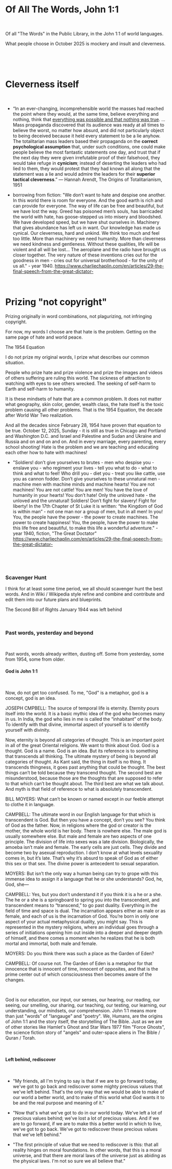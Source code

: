 # Of All The Words, John 1:1

&nbsp;

Of all "The Words" in the Public Library, in the John 1:1 of world languages.

What people choose in October 2025 is mockery and insult and cleverness.

&nbsp;

&nbsp;

# Cleverness itself

&nbsp;

* “In an ever-changing, incomprehensible world the masses had reached the point where they would, at the same time, believe everything and nothing, think that [everything was possible and that nothing was true](https://en.wikipedia.org/wiki/Nothing_Is_True_and_Everything_Is_Possible). ... Mass propaganda discovered that its audience was ready at all times to believe the worst, no matter how absurd, and did not particularly object to being deceived because it held every statement to be a lie anyhow. The totalitarian mass leaders based their propaganda on the **correct psychological assumption** that, under such conditions, one could make people believe the most fantastic statements one day, and trust that if the next day they were given irrefutable proof of their falsehood, they would take refuge in **cynicism**; instead of deserting the leaders who had lied to them, they would protest that they had known all along that the statement was a lie and would admire the leaders for their **superior tactical cleverness**.”
― Hannah Arendt, The Origins of Totalitarianism, 1951

* borrowing from fiction: "We don’t want to hate and despise one another. In this world there is room for everyone. And the good earth is rich and can provide for everyone. The way of life can be free and beautiful, but we have lost the way. Greed has poisoned men’s souls, has barricaded the world with hate, has goose-stepped us into misery and bloodshed. We have developed speed, but we have shut ourselves in. Machinery that gives abundance has left us in want. Our knowledge has made us cynical. Our cleverness, hard and unkind. We think too much and feel too little. More than machinery we need humanity. More than cleverness we need kindness and gentleness. Without these qualities, life will be violent and all will be lost… The aeroplane and the radio have brought us closer together. The very nature of these inventions cries out for the goodness in men - cries out for universal brotherhood - for the unity of us all." - year 1940. https://www.charliechaplin.com/en/articles/29-the-final-speech-from-the-great-dictator-

&nbsp;

# Prizing "not copyright"

Prizing originally in word combinations, not plagurizing, not infringing copyright.

For now, my words I choose are that hate is the problem. Getting on the same page of hate and world peace.

The 1954 Equation

I do not prize my original words, I prize what describes our common situation.

People who prize hate and prize violence and prize the images and videos of others suffering are ruling this world. The sickness of attraction to watching with eyes to see others wrecked. The seeking of self-harm to Earth and self-harm to humanity.

It is these mindsets of hate that are a common problem. It does not matter what geography, skin color, gender, wealth class, the hate itself is the toxic problem causing all other problems. That is the 1954 Equation, the decade after World War Two realization.

And all the decades since February 28, 1954 have proven that equation to be true. October 12, 2025, Sunday - it is still as true in Chicago and Portland and Washington D.C. and Israel and Palestine and Sudan and Ukraine and Russia and on and on and on. And in every marriage, every parenting, every school shooting! Hate is the problem and we are teaching and educating each other how to hate with machines!

* "Soldiers! don’t give yourselves to brutes - men who despise you - enslave you - who regiment your lives - tell you what to do - what to think and what to feel! Who drill you - diet you - treat you like cattle, use you as cannon fodder. Don’t give yourselves to these unnatural men - machine men with machine minds and machine hearts! You are not machines! You are not cattle! You are men! You have the love of humanity in your hearts! You don’t hate! Only the unloved hate - the unloved and the unnatural! Soldiers! Don’t fight for slavery! Fight for liberty! In the 17th Chapter of St Luke it is written: “the Kingdom of God is within man” - not one man nor a group of men, but in all men! In you! You, the people have the power - the power to create machines. The power to create happiness! You, the people, have the power to make this life free and beautiful, to make this life a wonderful adventure." - year 1940, fiction, "The Great Doctator" https://www.charliechaplin.com/en/articles/29-the-final-speech-from-the-great-dictator-
 
&nbsp;

&nbsp;

### Scavenger Hunt

I think for at least some time period, we all should scavenger hunt the best words. And in Wiki / Wikipedia style refine and combine and contribute and edit them into our future plans and blueprints.

The Second Bill of Rights January 1944 was left behind

&nbsp;

### Past words, yesterday and beyond

&nbsp;

Past words, words already written, dusting off. Some from yesterday, some from 1954, some from older.

#### God is John 1:1 

&nbsp;

Now, do not get too confused. To me, "God" is a metaphor, god is a concept, god is an idea.

JOSEPH CMPBELL: The source of temporal life is eternity. Eternity pours itself into the world. It is a basic mythic idea of the god who becomes many in us. In India, the god who lies in me is called the “inhabitant” of the body. To identify with that divine, immortal aspect of yourself is to identify yourself with divinity.

Now, eternity is beyond all categories of thought. This is an important point in all of the great Oriental religions. We want to think about God. God is a thought. God is a name. God is an idea. But its reference is to something that transcends all thinking. The ultimate mystery of being is beyond all categories of thought. As Kant said, the thing in itself is no thing. It transcends thingness, it goes past anything that could be thought. The best things can’t be told because they transcend thought. The second best are misunderstood, because those are the thoughts that are supposed to refer to that which can’t be thought about. The third best are what we talk about. And myth is that field of reference to what is absolutely transcendent.

BILL MOYERS: What can’t be known or named except in our feeble attempt to clothe it in language.

CAMPBELL: The ultimate word in our English language for that which is transcendent is God. But then you have a concept, don’t you see? You think of God as the father. Now, in religions where the god or creator is the mother, the whole world is her body. There is nowhere else. The male god is usually somewhere else. But male and female are two aspects of one principle. The division of life into sexes was a late division. Biologically, the amoeba isn’t male and female. The early cells are just cells. They divide and become two by asexual reproduction. I don’t know at what levels sexuality comes in, but it’s late. That’s why it’s absurd to speak of God as of either this sex or that sex. The divine power is antecedent to sexual separation.

MOYERS: But isn’t the only way a human being can try to grope with this immense idea to assign it a language that he or she understands? God, he, God, she—

CAMPBELL: Yes, but you don’t understand it if you think it is a he or a she. The he or a she is a springboard to spring you into the transcendent, and transcendent means to “transcend,” to go past duality. Everything in the field of time and space is dual. The incarnation appears either as male or as female, and each of us is the incarnation of God. You’re born in only one aspect of your actual metaphysical duality, you might say. This is represented in the mystery religions, where an individual goes through a series of initiations opening him out inside into a deeper and deeper depth of himself, and there comes a moment when he realizes that he is both mortal and immortal, both male and female.

MOYERS: Do you think there was such a place as the Garden of Eden?

CAMPBELL: Of course not. The Garden of Eden is a metaphor for that innocence that is innocent of time, innocent of opposites, and that is the prime center out of which consciousness then becomes aware of the changes.

&nbsp;

God is our education, our input, our senses, our hearing, our reading, our seeing, our smelling, our sharing, our teaching, our testing, our learning, our understanding, our mindsets, our comprehension. John 1:1 means more than just "words" of "langauge" and "poetry". We, Humans, are the origins of John 1:1 and the story itself, the storytelling of The Bible. Just as we are of other stories like Hamlet's Ghost and Star Wars 1977 film "Force Ghosts", the science fiction story of "angels" and outer-space aliens in The Bible / Quran / Torah.

&nbsp;

#### Left behind, rediscover

&nbsp;

* "My friends, all I'm trying to say is that if we are to go forward today, we've got to go back and rediscover some mighty precious values that we've left behind. That's the only way that we would be able to make of our world a better world, and to make of this world what God wants it to be and the real purpose and meaning of it."

* "Now that's what we've got to do in our world today. We've left a lot of precious values behind; we've lost a lot of precious values. And if we are to go forward, if we are to make this a better world in which to live, we've got to go back. We've got to rediscover these precious values that we've left behind."

* "The first principle of value that we need to rediscover is this: that all reality hinges on moral foundations. In other words, that this is a moral universe, and that there are moral laws of the universe just as abiding as the physical laws. I'm not so sure we all believe that."

